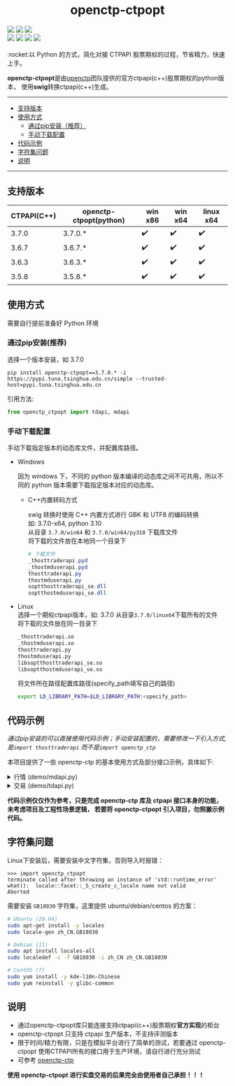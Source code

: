 <h1 align="center">openctp-ctpopt</h1>

<div>
    <a href="#"><img src="https://flat.badgen.net/badge/os/windows-x86/cyan?icon=windows" /></a>
    <a href="#"><img src="https://flat.badgen.net/badge/os/windows-x86_64/cyan?icon=windows" /></a>
    <a href="#"><img src="https://img.shields.io/badge/os-linux_x86_64-white?style=flat-square&logo=linux&logoColor=white&color=rgb(35%2C189%2C204)" /></a>
</div>
<div>
    <a href="#"><img src="https://flat.badgen.net/badge/python/3.7|3.8|3.9|3.10|3.11|3.12/blue" /></a>
    <a href="https://pepy.tech/project/openctp-ctpopt" ><img src="https://static.pepy.tech/badge/openctp-ctpopt" /></a>
    <a href="#" ><img src="https://flat.badgen.net/badge/license/BSD-3/blue?" /></a>
    <a href="#" ><img src="https://flat.badgen.net/badge/CI/success/green?icon=github" /></a>
</div>
<br>
:rocket:以 Python 的方式，简化对接 CTPAPI 股票期权的过程，节省精力，快速上手。

**openctp-ctpopt**是由[openctp](https://github.com/openctp)团队提供的官方ctpapi(c++)股票期权的python版本，
使用**swig**转换ctpapi(c++)生成。

---

* [支持版本](#支持版本)
* [使用方式](#使用方式)
    * [通过pip安装（推荐）](#通过pip安装)
    * [手动下载配置](#手动下载配置)
* [代码示例](#代码示例)
* [字符集问题](#字符集问题)
* [说明](#说明)

---

## 支持版本

| CTPAPI(C++) | openctp-ctpopt(python) | win x86            | win x64            | linux x64          |
|-------------|------------------------|--------------------|--------------------|--------------------|
| 3.7.0       | 3.7.0.*                | :heavy_check_mark: | :heavy_check_mark: | :heavy_check_mark: |
| 3.6.7       | 3.6.7.*                | :heavy_check_mark: | :heavy_check_mark: | :heavy_check_mark: |
| 3.6.3       | 3.6.3.*                | :heavy_check_mark: | :heavy_check_mark: | :heavy_check_mark: |
| 3.5.8       | 3.5.8.*                | :heavy_check_mark: | :heavy_check_mark: | :heavy_check_mark: |

## 使用方式

需要自行提前准备好 Python 环境

### 通过pip安装(推荐)

选择一个版本安装，如 3.7.0

```shell
pip install openctp-ctpopt==3.7.0.* -i https://pypi.tuna.tsinghua.edu.cn/simple --trusted-host=pypi.tuna.tsinghua.edu.cn
```

引用方法:

```python 
from openctp_ctpopt import tdapi, mdapi
```

### 手动下载配置

手动下载指定版本的动态库文件，并配置库路径。

- Windows

  因为 windows 下，不同的 python 版本编译的动态库之间不可共用，所以不同的 python 版本需要下载指定版本对应的动态库。

    - C++内置转码方式

      swig 转换时使用 C++ 内置方式进行 GBK 和 UTF8 的编码转换  
      如: 3.7.0-x64, python 3.10  
      从目录 `3.7.0/win64` 和 `3.7.0/win64/py310` 下载库文件  
      将下载的文件放在本地同一个目录下
      ```PowerShell 
      # 下载文件
      _thosttraderapi.pyd
      _thostmduserapi.pyd
      thosttraderapi.py
      thostmduserapi.py
      soptthosttraderapi_se.dll
      soptthostmduserapi_se.dll 
      ```

- Linux  
  选择一个期权ctpapi版本，如: 3.7.0
  从目录`3.7.0/linux64`下载所有的文件  
  将下载的文件放在同一目录下
  ```bash
  _thosttraderapi.so
  _thostmduserapi.so
  thosttraderapi.py
  thostmduserapi.py
  libsoptthosttraderapi_se.so
  libsoptthostmduserapi_se.so
  ```
  将文件所在路径配置库路径(specify_path填写自己的路径)
  ```bash
  export LD_LIBRARY_PATH=$LD_LIBRARY_PATH:<specify_path>
  ```

## 代码示例

*通过pip安装的可以直接使用代码示例；手动安装配置的，需要修改一下引入方式, 是`import thosttraderapi`
而不是`import openctp_ctp`*

本项目提供了一些 openctp-ctp 的基本使用方式及部分接口示例，具体如下:

<details>
<summary> 行情 (demo/mdapi.py) </summary>

    - 登录
    - 订阅行情

</details>

<details>
<summary> 交易 (demo/tdapi.py) </summary>

    - 登录
    - 投资者结算结果确认
    - 请求查询合约
    - 请求查询行情
    - 请求查询交易编码
    - 查询交易所
    - 请求查询资金账户

</details>

**代码示例仅仅作为参考，只是完成 openctp-ctp 库及 ctpapi 接口本身的功能，未考虑项目及工程性场景逻辑，
若要将 openctp-ctpopt 引入项目，勿照搬示例代码。**


## 字符集问题

Linux下安装后，需要安装中文字符集，否则导入时报错：

```text
>>> import openctp_ctpopt
terminate called after throwing an instance of 'std::runtime_error'
what():  locale::facet::_S_create_c_locale name not valid
Aborted
```

需要安装 `GB18030` 字符集，这里提供 ubuntu/debian/centos 的方案：

```bash
# Ubuntu (20.04)
sudo apt-get install -y locales
sudo locale-gen zh_CN.GB18030

# Debian (11)
sudo apt install locales-all
sudo localedef -c -f GB18030 -i zh_CN zh_CN.GB18030

# CentOS (7)
sudo yum install -y kde-l10n-Chinese
sudo yum reinstall -y glibc-common
```

## 说明

- 通过openctp-ctpopt库只能连接支持ctpapi(c++)股票期权**官方实现**的柜台
- openctp-ctpopt 只支持 ctpapi 生产版本，不支持评测版本
- 限于时间/精力有限，只是在模拟平台进行了简单的测试，若要通过 openctp-ctpopt
  使用CTPAPI所有的接口用于生产环境，请自行进行充分测试
- 可参考 [openctp-ctp](https://github.com/openctp/openctp-ctp-python)

**使用 openctp-ctpopt 进行实盘交易的后果完全由使用者自己承担！！！**
